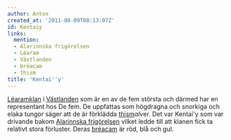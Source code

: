```yaml
---
author: Anton
created_at: '2011-08-09T08:13:07Z'
id: Kentaiy
links:
  mention:
  - Alarinnska frigörelsen
  - Léaram
  - Västlanden
  - bréacam
  - thism
title: 'Kentai''y'
---
```


[Léaramklan] i [Västlanden] som är en av de fem största och därmed har en representant hos De fem.
De uppfattas som högdragna och snorkiga och elaka tungor säger att de är förklädda [thism]*alv*er.
Det var Kentai'y som var drivande bakom [Alarinnska frigörelsen] vilket ledde till att klanen fick
ta relativt stora förluster. Deras [bréacam] är röd, blå och gul.

  [Léaramklan]: Léaram
  [Västlanden]: Västlanden
  [thism]: thism
  [Alarinnska frigörelsen]: Alarinnska_frigörelsen
  [bréacam]: bréacam
